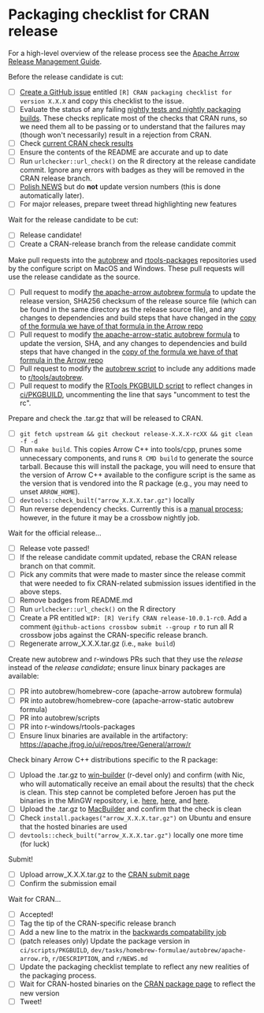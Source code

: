 
<!---
  Licensed to the Apache Software Foundation (ASF) under one
  or more contributor license agreements.  See the NOTICE file
  distributed with this work for additional information
  regarding copyright ownership.  The ASF licenses this file
  to you under the Apache License, Version 2.0 (the
  "License"); you may not use this file except in compliance
  with the License.  You may obtain a copy of the License at

    http://www.apache.org/licenses/LICENSE-2.0

  Unless required by applicable law or agreed to in writing,
  software distributed under the License is distributed on an
  "AS IS" BASIS, WITHOUT WARRANTIES OR CONDITIONS OF ANY
  KIND, either express or implied.  See the License for the
  specific language governing permissions and limitations
  under the License.
-->

# Packaging checklist for CRAN release

For a high-level overview of the release process see the
[Apache Arrow Release Management Guide](https://arrow.apache.org/docs/developers/release.html#post-release-tasks).

Before the release candidate is cut:

- [ ] [Create a GitHub issue](https://github.com/apache/arrow/issues/new/)
  entitled `[R] CRAN packaging checklist for version X.X.X`
  and copy this checklist to the issue.
- [ ] Evaluate the status of any failing
  [nightly tests and nightly packaging builds](http://crossbow.voltrondata.com). These checks
  replicate most of the checks that CRAN runs, so we need them all to be passing
  or to understand that the failures may (though won't necessarily) result in a rejection from CRAN.
- [ ] Check [current CRAN check results](https://cran.rstudio.org/web/checks/check_results_arrow.html)
- [ ] Ensure the contents of the README are accurate and up to date
- [ ] Run `urlchecker::url_check()` on the R directory at the release candidate
  commit. Ignore any errors with badges as they will be removed in the CRAN release branch.
- [ ] [Polish NEWS](https://style.tidyverse.org/news.html#news-release) but do **not** update version numbers (this is done automatically later).
- [ ] For major releases, prepare tweet thread highlighting new features

Wait for the release candidate to be cut:

- [ ] Release candidate!
- [ ] Create a CRAN-release branch from the release candidate commit

Make pull requests into the [autobrew](https://github.com/autobrew) and
[rtools-packages](https://github.com/r-windows/rtools-packages) repositories
used by the configure script on MacOS and Windows. These pull requests will
use the release candidate as the source.

- [ ] Pull request to modify
  [the apache-arrow autobrew formula]( https://github.com/autobrew/homebrew-core/blob/high-sierra/Formula/apache-arrow.rb) 
  to update the release version, SHA256 checksum of the release source file (which can be found in the same directory as the release source file), and any changes to dependencies and build steps that have changed in the
  [copy of the formula we have of that formula in the Arrow repo](https://github.com/apache/arrow/blob/master/dev/tasks/homebrew-formulae/autobrew/apache-arrow.rb)
- [ ] Pull request to modify
  [the apache-arrow-static autobrew formula]( https://github.com/autobrew/homebrew-core/blob/master/Formula/apache-arrow-static.rb)
  to update the version, SHA, and any changes to dependencies and build steps that have changed in the
  [copy of the formula we have of that formula in the Arrow repo](https://github.com/apache/arrow/blob/master/dev/tasks/homebrew-formulae/autobrew/apache-arrow-static.rb)
- [ ] Pull request to modify the 
  [autobrew script](https://github.com/autobrew/scripts/blob/master/apache-arrow)
  to include any additions made to
  [r/tools/autobrew](https://github.com/apache/arrow/blob/master/r/tools/autobrew).
- [ ] Pull request to modify the
  [RTools PKGBUILD script](https://github.com/r-windows/rtools-packages/blob/master/mingw-w64-arrow/PKGBUILD)
  to reflect changes in
  [ci/PKGBUILD](https://github.com/apache/arrow/blob/master/ci/scripts/PKGBUILD),
  uncommenting the line that says "uncomment to test the rc".

Prepare and check the .tar.gz that will be released to CRAN.

- [ ] `git fetch upstream && git checkout release-X.X.X-rcXX && git clean -f -d`
- [ ] Run `make build`. This copies Arrow C++ into tools/cpp, prunes some
  unnecessary components, and runs `R CMD build` to generate the source tarball.
  Because this will install the package, you will need to ensure that the version
  of Arrow C++ available to the configure script is the same as the version
  that is vendored into the R package (e.g., you may need to unset `ARROW_HOME`).
- [ ] `devtools::check_built("arrow_X.X.X.tar.gz")` locally
- [ ] Run reverse dependency checks. Currently this is a 
  [manual process](https://gist.github.com/paleolimbot/630fdab1e204d70fea97633d8fa15ccb);
  however, in the future it may be a crossbow nightly job.

Wait for the official release...
  
- [ ] Release vote passed!
- [ ] If the release candidate commit updated, rebase the CRAN release branch
  on that commit.
- [ ] Pick any commits that were made to master since the release commit that
  were needed to fix CRAN-related submission issues identified in the above
  steps.
- [ ] Remove badges from README.md
- [ ] Run `urlchecker::url_check()` on the R directory
- [ ] Create a PR entitled `WIP: [R] Verify CRAN release-10.0.1-rc0`. Add
  a comment `@github-actions crossbow submit --group r` to run all R crossbow
  jobs against the CRAN-specific release branch.
- [ ] Regenerate arrow_X.X.X.tar.gz (i.e., `make build`)

Create new autobrew and r-windows PRs such that they use the *release*
instead of the *release candidate*; ensure linux binary packages are available:

- [ ] PR into autobrew/homebrew-core (apache-arrow autobrew formula)
- [ ] PR into autobrew/homebrew-core (apache-arrow-static autobrew formula)
- [ ] PR into autobrew/scripts
- [ ] PR into r-windows/rtools-packages
- [ ] Ensure linux binaries are available in the artifactory:
  https://apache.jfrog.io/ui/repos/tree/General/arrow/r

Check binary Arrow C++ distributions specific to the R package:

- [ ] Upload the .tar.gz to [win-builder](https://win-builder.r-project.org/upload.aspx) (r-devel only)
  and confirm (with Nic, who will automatically receive an email about the results) that the check is clean.
  This step cannot be completed before Jeroen has put the binaries in the MinGW repository, i.e. [here](https://ftp.opencpu.org/rtools/ucrt64/), [here](https://ftp.opencpu.org/rtools/mingw64/), and [here](https://ftp.opencpu.org/rtools/mingw32/).
- [ ] Upload the .tar.gz to [MacBuilder](https://mac.r-project.org/macbuilder/submit.html)
  and confirm that the check is clean
- [ ] Check `install.packages("arrow_X.X.X.tar.gz")` on Ubuntu and ensure that the
  hosted binaries are used
- [ ] `devtools::check_built("arrow_X.X.X.tar.gz")` locally one more time (for luck)

Submit!

- [ ] Upload arrow_X.X.X.tar.gz to the
  [CRAN submit page](https://xmpalantir.wu.ac.at/cransubmit/)
- [ ] Confirm the submission email

Wait for CRAN...

- [ ] Accepted!
- [ ] Tag the tip of the CRAN-specific release branch
- [ ] Add a new line to the matrix in the [backwards compatability job](https://github.com/apache/arrow/blob/master/dev/tasks/r/github.linux.arrow.version.back.compat.yml)
- [ ] (patch releases only) Update the package version in `ci/scripts/PKGBUILD`, `dev/tasks/homebrew-formulae/autobrew/apache-arrow.rb`, `r/DESCRIPTION`, and `r/NEWS.md`
- [ ] Update the packaging checklist template to reflect any new realities of the
  packaging process.
- [ ] Wait for CRAN-hosted binaries on the
  [CRAN package page](https://cran.r-project.org/package=arrow) to reflect the
  new version
- [ ] Tweet!
